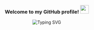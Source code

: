 <h3 align="center">
  Welcome to my GitHub profile!
  <img src="https://media.giphy.com/media/hvRJCLFzcasrR4ia7z/giphy.gif" width="28">
</h3>

<p align="center">
<img src="https://readme-typing-svg.demolab.com?font=Fira+Code&pause=1000&color=2657F7&center=true&vCenter=true&width=600&lines=I+am+a+Software+developer;I+am+currently+working+on+Java, +Spring+Framework;Learning+Microservice+Architecture;Quick-Learner" alt="Typing SVG" /></a>
</p>

<!--
**Shalale/Shalale** is a ✨ _special_ ✨ repository because its `README.md` (this file) appears on your GitHub profile.

Here are some ideas to get you started:

- 🔭 I’m currently working on ...
- 🌱 I’m currently learning ...
- 👯 I’m looking to collaborate on ...
- 🤔 I’m looking for help with ...
- 💬 Ask me about ...
- 📫 How to reach me: ...
- 😄 Pronouns: ...
- ⚡ Fun fact: ...
-->
